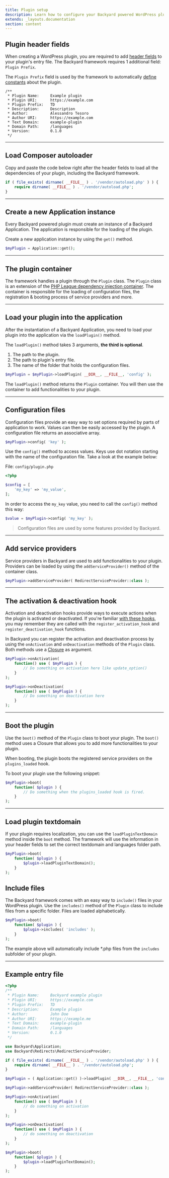 ```yaml
---
title: Plugin setup
description: Learn how to configure your Backyard powered WordPress plugin.
extends: _layouts.documentation
section: content
---
```


## Plugin header fields

When creating a WordPress plugin, you are required to add [header fields](https://developer.wordpress.org/plugins/plugin-basics/header-requirements/) to your plugin's entry file. The Backyard framework requires 1 additional field: `Plugin Prefix`.

The `Plugin Prefix` field is used by the framework to automatically [define constants](/docs/constants) about the plugin.

```
/**
 * Plugin Name:     Example plugin
 * Plugin URI:      https://example.com
 * Plugin Prefix:   TD
 * Description:     Description
 * Author:          Alessandro Tesoro
 * Author URI:      https://example.com
 * Text Domain:     example-plugin
 * Domain Path:     /languages
 * Version:         0.1.0
 */
```

<hr>

## Load Composer autoloader

Copy and paste the code below right after the header fields to load all the dependencies of your plugin, including the Backyard framework.

```php
if ( file_exists( dirname( __FILE__ ) . '/vendor/autoload.php' ) ) {
	require dirname( __FILE__ ) . '/vendor/autoload.php';
}
```

<hr>

## Create a new Application instance

Every Backyard powered plugin must create an instance of a Backyard Application. The application is responsible for the loading of the plugin.

Create a new application instance by using the `get()` method.

```php
$myPlugin = Application::get();
```

<hr>

## The plugin container

The framework handles a plugin through the `Plugin` class. The `Plugin` class is an extension of the [PHP League dependency injection container](https://container.thephpleague.com/). The container is responsible for the loading of configuration files, the registration & booting process of service providers and more.

<hr>

## Load your plugin into the application

After the instantiation of a Backyard Application, you need to load your plugin into the application via the `loadPlugin()` method.

The `loadPlugin()` method takes 3 arguments, **the third is optional**.

1. The path to the plugin.
2. The path to plugin's entry file.
3. The name of the folder that holds the configuration files.

```php
$myPlugin = $myPlugin->loadPlugin( __DIR__, __FILE__, 'config' );
```

The `loadPlugin()` method returns the `Plugin` container. You will then use the container to add functionalities to your plugin.

<hr>

## Configuration files

Configuration files provide an easy way to set options required by parts of application to work. Values can then be easily accessed by the plugin. A configuration file returns an associative array.

```php
$myPlugin->config( 'key' );
```

Use the `config()` method to access values. Keys use dot notation starting with the name of the configuration file. Take a look at the example below:

File: `config/plugin.php`
```php
<?php

$config = [
	'my_key' => 'my_value',
];
```

In order to access the `my_key` value, you need to call the `config()` method this way:

```php
$value = $myPlugin->config( 'my_key' );
```

> Configuration files are used by some features provided by Backyard.

<hr>

## Add service providers

Service providers in Backyard are used to add functionalities to your plugin. Providers can be loaded by using the `addServiceProvider()` method of the container class.

```php
$myPlugin->addServiceProvider( RedirectServiceProvider::class );
```

<hr>

## The activation & deactivation hook

Activation and deactivation hooks provide ways to execute actions when the plugin is activated or deactivated. If you're familiar [with these hooks](https://developer.wordpress.org/plugins/plugin-basics/activation-deactivation-hooks/), you may remember they are called with the `register_activation_hook` and `register_deactivation_hook` functions.

In Backyard you can register the activation and deactivation process by using the `onActivation` and `onDeactivation` methods of the `Plugin` class. Both methods use a [Closure](https://www.php.net/manual/en/class.closure.php) as argument.

```php
$myPlugin->onActivation(
	function() use ( $myPlugin ) {
		// Do something on activation here like update_option()
	}
);
```

```php
$myPlugin->onDeactivation(
	function() use ( $myPlugin ) {
		// Do something on deactivation here
	}
);
```

<hr>

## Boot the plugin

Use the `boot()` method of the `Plugin` class to boot your plugin. The `boot()` method uses a Closure that allows you to add more functionalities to your plugin.

When booting, the plugin boots the registered service providers on the `plugins_loaded` hook.

To boot your plugin use the following snippet:

```php
$myPlugin->boot(
	function( $plugin ) {
		// Do something when the plugins_loaded hook is fired.
	}
);
```

<hr>

## Load plugin textdomain

If your plugin requires localization, you can use the `loadPluginTextDomain` method inside the `boot` method. The framework will use the information in your header fields to set the correct textdomain and languages folder path.

```php
$myPlugin->boot(
	function( $plugin ) {
		$plugin->loadPluginTextDomain();
	}
);
```

## Include files

The Backyard framework comes with an easy way to `include()` files in your WordPress plugin. Use the `includes()` method of the `Plugin` class to include files from a specific folder. Files are loaded alphabetically.

```php
$myPlugin->boot(
	function( $plugin ) {
		$plugin->includes( 'includes' );
	}
);
```

The example above will automatically include *.php files from the `includes` subfolder of your plugin.

<hr>

## Example entry file

```php
<?php
/**
 * Plugin Name:     Backyard example plugin
 * Plugin URI:      https://example.com
 * Plugin Prefix:   TD
 * Description:     Example plugin
 * Author:          John Doe
 * Author URI:      https://example.me
 * Text Domain:     example-plugin
 * Domain Path:     /languages
 * Version:         0.1.0
 */

use Backyard\Application;
use Backyard\Redirects\RedirectServiceProvider;

if ( file_exists( dirname( __FILE__ ) . '/vendor/autoload.php' ) ) {
	require dirname( __FILE__ ) . '/vendor/autoload.php';
}

$myPlugin = ( Application::get() )->loadPlugin( __DIR__, __FILE__, 'config' );

$myPlugin->addServiceProvider( RedirectServiceProvider::class );

$myPlugin->onActivation(
	function() use ( $myPlugin ) {
		// do something on activation
	}
);

$myPlugin->onDeactivation(
	function() use ( $myPlugin ) {
		// do something on deactivation
	}
);

$myPlugin->boot(
	function( $plugin ) {
		$plugin->loadPluginTextDomain();
	}
);
```

